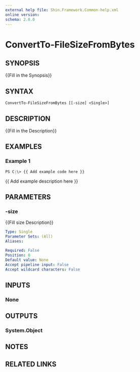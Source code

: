 ```yaml
---
external help file: Shin.Framework.Common-help.xml
online version: 
schema: 2.0.0
---
```


# ConvertTo-FileSizeFromBytes

## SYNOPSIS
{{Fill in the Synopsis}}

## SYNTAX

```
ConvertTo-FileSizeFromBytes [[-size] <Single>]
```

## DESCRIPTION
{{Fill in the Description}}

## EXAMPLES

### Example 1
```
PS C:\> {{ Add example code here }}
```

{{ Add example description here }}

## PARAMETERS

### -size
{{Fill size Description}}

```yaml
Type: Single
Parameter Sets: (All)
Aliases: 

Required: False
Position: 0
Default value: None
Accept pipeline input: False
Accept wildcard characters: False
```

## INPUTS

### None


## OUTPUTS

### System.Object

## NOTES

## RELATED LINKS

